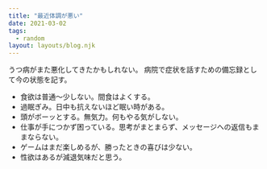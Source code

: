 ```yaml
---
title: "最近体調が悪い"
date: 2021-03-02
tags:
  - random
layout: layouts/blog.njk
---
```


うつ病がまた悪化してきたかもしれない。
病院で症状を話すための備忘録として今の状態を記す。

- 食欲は普通〜少しない。間食はよくする。
- 過眠ぎみ。日中も抗えないほど眠い時がある。
- 頭がボーッとする。無気力。何もやる気がしない。
- 仕事が手につかず困っている。思考がまとまらず、メッセージへの返信もままならない。
- ゲームはまだ楽しめるが、勝ったときの喜びは少ない。
- 性欲はあるが減退気味だと思う。

